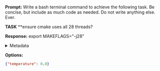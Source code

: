**Prompt:**
Write a bash terminal command to achieve the following task.
Be concise, but include as much code as needed. Do not write anything else. Ever.

**TASK**
**ensure cmake uses all 28 threads?


**Response:**
export MAKEFLAGS="-j28"

<details><summary>Metadata</summary>

- Duration: 763 ms
- Datetime: 2024-01-12T12:33:13.586190
- Model: gpt-3.5-turbo-0613

</details>

**Options:**
```json
{"temperature": 0.0}
```

